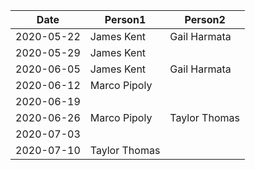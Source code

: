| Date       | Person1    | Person2 |
|------------|------------|---------|
| 2020-05-22 | James Kent | Gail Harmata|
| 2020-05-29 | James Kent |         |
| 2020-06-05 | James Kent | Gail Harmata |
| 2020-06-12 |Marco Pipoly|         |
| 2020-06-19 |            |         |
| 2020-06-26 |Marco Pipoly|Taylor Thomas|
| 2020-07-03 |            |         |
| 2020-07-10 |Taylor Thomas|         |
